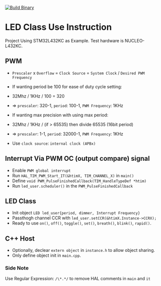 [![Build Binary](https://github.com/jasonyang-ee/STM32-LED/actions/workflows/build_all.yml/badge.svg)](https://github.com/jasonyang-ee/STM32-LED/actions/workflows/build_all.yml)

# LED Class Use Instruction

Project Using STM32L432KC as Example. Test hardware is NUCLEO-L432KC.

## PWM

- `Prescaler` x `Overflow` = `Clock Source` = `System Clock` / `Desired PWM Frequency`

- If wanting period be 100 for ease of duty cycle setting:
- 32Mhz / 1KHz / 100 = 320
- => `prescaler`: 320-1, `period`: 100-1, `PWM Frequency`: 1KHz
- If wanting max precision with using max period:
- 32Mhz / 1KHz / (if > 65535) then divide 65535 (16bit period)
- => `prescaler`: 1-1, `period`: 32000-1, `PWM Frequency`: 1KHz
- Use `clock source`: `internal clock (APBx)`

## Interrupt Via PWM OC (output compare) signal

- Enable `PWM global interrupt`
- Run `HAL_TIM_PWM_Start_IT(&htimX, TIM_CHANNEL_X)` in `main()`
- Define `void PWM_PulseFinishedCallback(TIM_HandleTypeDef *htim)`
- Run `led_user.scheduler()` in the `PWM_PulseFinishedCallback`

## LED Class
  - Init object `LED led_user{period, dimmer, Interrupt Frequency}`
  - Passthogh channel CCR with `led_user.setCCR(&htimX.Instance->CCRX);`
  - Ready to use `on()`, `off()`, `toggle()`, `set()`, `breath()`, `blink()`, `rapid()`.

## C++ Host
- Optionally, declear `extern object` in `instance.h` to allow object sharing.
- Only define object init in `main.cpp`.


### Side Note

Use Regular Expression: `` /\*.*/ `` to remove HAL comments in `main` and `it`


